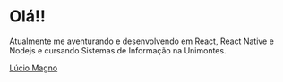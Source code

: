 <h1>Olá!!</h1>
<p>Atualmente me aventurando e desenvolvendo em React, React Native e Nodejs e cursando Sistemas de Informação na Unimontes.
</p>
<script type="text/javascript" src="https://platform.linkedin.com/badges/js/profile.js" async defer></script>
<div class="LI-profile-badge"  data-version="v1" data-size="medium" data-locale="pt_BR" data-type="vertical" data-theme="dark" data-vanity="devalmagno"><a class="LI-simple-link" href='https://br.linkedin.com/in/devalmagno?trk=profile-badge'>Lúcio Magno</a></div>
